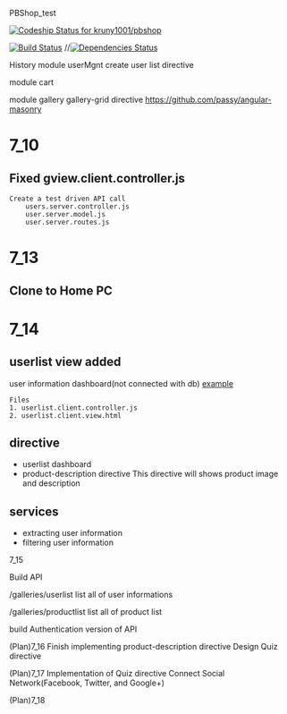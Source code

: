 PBShop_test

[ ![Codeship Status for kruny1001/pbshop](https://www.codeship.io/projects/f178be40-e8db-0131-6f99-0e1215f8c699/status)](https://www.codeship.io/projects/26110)

[![Build Status](https://travis-ci.org/meanjs/mean.svg?branch=master)](https://travis-ci.org/meanjs/mean)
//[![Dependencies Status](https://david-dm.org/meanjs/mean.svg)](https://david-dm.org/meanjs/mean)

History
module userMgnt
create user list directive

module cart

module gallery
    gallery-grid directive
        https://github.com/passy/angular-masonry

7_10
=========
Fixed gview.client.controller.js
--------
    Create a test driven API call
        users.server.controller.js
        user.server.model.js
        user.server.routes.js


7_13
=====
Clone to Home PC
------

7_14
=====
userlist view added
-----



user information dashboard(not connected with db)
[example](http://kevangular.herokuapp.com/#!/galleries/userlist)

    Files 
    1. userlist.client.controller.js
    2. userlist.client.view.html

directive
----
* userlist dashboard
* product-description directive
  This directive will shows product image and description 
  
  
services
----
* extracting user information
* filtering user information

7_15

Build API

/galleries/userlist
list all of user informations

/galleries/productlist
list all of product list

build Authentication version of API

(Plan)7_16
Finish implementing product-description directive
Design Quiz directive 


(Plan)7_17
Implementation of Quiz directive
Connect Social Network(Facebook, Twitter, and Google+)

(Plan)7_18
